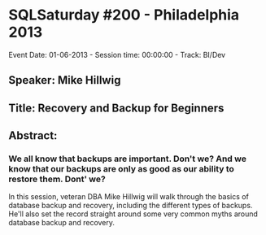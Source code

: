 # SQLSaturday #200 - Philadelphia 2013
Event Date: 01-06-2013 - Session time: 00:00:00 - Track: BI/Dev
## Speaker: Mike Hillwig
## Title: Recovery and Backup for Beginners
## Abstract:
### We all know that backups are important. Don't we? And we know that our backups are only as good as our ability to restore them. Dont' we? 

In this session, veteran DBA Mike Hillwig will walk through the basics of database backup and recovery, including the different types of backups. He'll also set the record straight around some very common myths around database backup and recovery. 
